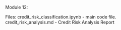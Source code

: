 Module 12:

Files:
credit_risk_classification.ipynb - main code file.
credit_risk_analysis.md - Credit Risk Analysis Report